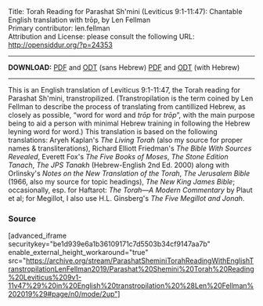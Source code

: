 <html>
<head></head>
<body>
Title: Torah Reading for Parashat Sh'mini (Leviticus 9:1-11:47): Chantable English translation with trōp, by Len Fellman<br />
Primary contributor: len.fellman<br />
Attribution and License: please consult the following URL: <a href="http://opensiddur.org/?p=24353">http://opensiddur.org/?p=24353</a>
<p />
<hr />

<style type="text/css" media="all">.printfriendly {display: none!important;}</style>

<strong>DOWNLOAD:</strong> 
<a href="https://archive.org/download/ParashatSheminiTorahReadingWithEnglishTranstropilationLenFellman2019/Parashat%20Shemini%20Torah%20Reading%20Leviticus%209v1-11v47%29%20in%20English%20transtropilation%20%28Len%20Fellman%202019%29%20-%20english%20only.pdf">PDF</a> and <a href="https://archive.org/download/ParashatSheminiTorahReadingWithEnglishTranstropilationLenFellman2019/Parashat%20Shemini%20Torah%20Reading%20Leviticus%209v1-11v47%29%20in%20English%20transtropilation%20%28Len%20Fellman%202019%29%20-%20english%20only.odt">ODT</a> (sans Hebrew) 
<a href="https://archive.org/download/ParashatSheminiTorahReadingWithEnglishTranstropilationLenFellman2019/Parashat%20Shemini%20Torah%20Reading%20Leviticus%209v1-11v47%29%20in%20English%20transtropilation%20%28Len%20Fellman%202019%29.pdf">PDF</a> and <a href="https://archive.org/download/ParashatSheminiTorahReadingWithEnglishTranstropilationLenFellman2019/Parashat%20Shemini%20Torah%20Reading%20Leviticus%209v1-11v47%29%20in%20English%20transtropilation%20%28Len%20Fellman%202019%29.odt">ODT</a> (with Hebrew)


<hr />

This is an English translation of Leviticus 9:1-11:47, the Torah reading for Parashat Sh'mini, transtropilized. (Transtropilation is the term coined by Len Fellman to describe the process of translating from cantillized Hebrew, as closely as possible, “word for word and <em>trōp</em> for <em>trōp</em>”, with the main purpose being to aid a person with minimal Hebrew training in following the Hebrew leyning word for word.) This translation is based on the following translations: Aryeh Kaplan's <em>The Living Torah</em> (also my source for proper names & transliterations), Richard Elliott Friedman's <em>The Bible With Sources Revealed</em>, Everett Fox's <em>The Five Books of Moses</em>, <em>The Stone Edition Tanach</em>, <em>The JPS Tanakh</em> (Hebrew-English 2nd Ed. 2000) along with Orlinsky's <em>Notes on the New Translation of the Torah</em>, <em>The Jerusalem Bible</em> (1966, also my source for topic headings), <em>The New King James Bible</em>; occasionally, esp. for Haftarot: <em>The Torah—A Modern Commentary</em> by Plaut et al; for Megillot, I also use H.L. Ginsberg's <em>The Five Megillot and Jonah</em>.

<h3>Source</h3>

[advanced_iframe securitykey="be1d939e6a1b36109171c7d5503b34cf9147aa7b" enable_external_height_workaround="true" src="https://archive.org/stream/ParashatSheminiTorahReadingWithEnglishTranstropilationLenFellman2019/Parashat%20Shemini%20Torah%20Reading%20Leviticus%209v1-11v47%29%20in%20English%20transtropilation%20%28Len%20Fellman%202019%29#page/n0/mode/2up"]

</body>
</html>